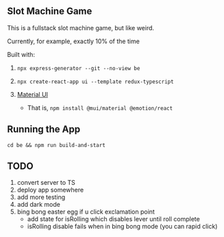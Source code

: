 ## Slot Machine Game

This is a fullstack slot machine game, but like weird.

Currently, for example, exactly 10% of the time

Built with:

1. `npx express-generator --git --no-view be`
2. `npx create-react-app ui --template redux-typescript`
3. [Material UI](https://mui.com/getting-started/installation/)

   - That is, `npm install @mui/material @emotion/react`

## Running the App

`cd be && npm run build-and-start`

## TODO

1. convert server to TS
2. deploy app somewhere
3. add more testing
4. add dark mode
5. bing bong easter egg if u click exclamation point
   - add state for isRolling which disables lever until roll complete
   - isRolling disable fails when in bing bong mode (you can rapid click)

